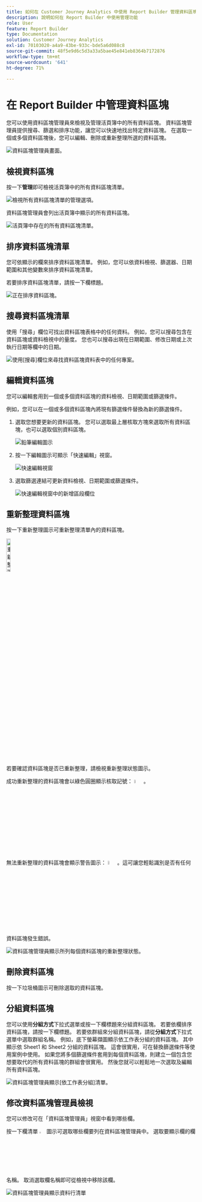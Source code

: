 ```yaml
---
title: 如何在 Customer Journey Analytics 中使用 Report Builder 管理資料區塊
description: 說明如何在 Report Builder 中使用管理功能
role: User
feature: Report Builder
type: Documentation
solution: Customer Journey Analytics
exl-id: 70103020-a4a9-43be-933c-bde5a6d088c8
source-git-commit: 48f5e9d6c5d3a33a5bae45e841eb8364b7172876
workflow-type: tm+mt
source-wordcount: '641'
ht-degree: 71%

---
```


# 在 Report Builder 中管理資料區塊

您可以使用資料區塊管理員來檢視及管理活頁簿中的所有資料區塊。 資料區塊管理員提供搜尋、篩選和排序功能，讓您可以快速地找出特定資料區塊。 在選取一個或多個資料區塊後，您可以編輯、刪除或重新整理所選的資料區塊。

![資料區塊管理員畫面。](./assets/image52.png)

## 檢視資料區塊

按一下&#x200B;**管理**&#x200B;即可檢視活頁簿中的所有資料區塊清單。


![檢視所有資料區塊清單的管理選項。](./assets/image53.png)

資料區塊管理員會列出活頁簿中顯示的所有資料區塊。 

![活頁簿中存在的所有資料區塊清單。](./assets/image52.png)

## 排序資料區塊清單

您可依顯示的欄來排序資料區塊清單。 例如，您可以依資料檢視、篩選器、日期範圍和其他變數來排序資料區塊清單。

若要排序資料區塊清單，請按一下欄標題。

![正在排序資料區塊。](./assets/image54.png)

## 搜尋資料區塊清單

使用「搜尋」欄位可找出資料區塊表格中的任何資料。 例如，您可以搜尋包含在資料區塊或資料檢視中的量度。 您也可以搜尋出現在日期範圍、修改日期或上次執行日期等欄中的日期。

![使用[搜尋]欄位來尋找資料區塊資料表中的任何專案。](./assets/image55.png)

## 編輯資料區塊

您可以編輯套用到一個或多個資料區塊的資料檢視、日期範圍或篩選條件。

例如，您可以在一個或多個資料區塊內將現有篩選條件替換為新的篩選條件。

1. 選取您想要更新的資料區塊。 您可以選取最上層核取方塊來選取所有資料區塊，也可以選取個別資料區塊。

   ![鉛筆編輯圖示](./assets/image56.png)

1. 按一下編輯圖示可顯示「快速編輯」視窗。

   ![快速編輯視窗](./assets/image58.png)

1. 選取篩選連結可更新資料檢視、日期範圍或篩選條件。

   ![快速編輯視窗中的新增區段欄位](./assets/image59.png)

## 重新整理資料區塊

按一下重新整理圖示可重新整理清單內的資料區塊。

<img src="./assets/refresh-icon.png" width="15%" alt="重新整理圖示"/>

若要確認資料區塊是否已重新整理，請檢視重新整理狀態圖示。

成功重新整理的資料區塊會以綠色圓圈顯示核取記號： <img src="./assets/refresh-success.png" width="5%" alt="綠色圓圈加上核取記號圖示"/>。

無法重新整理的資料區塊會顯示警告圖示： <img src="./assets/refresh-failure.png" width="5%" alt="有驚歎號圖示的紅色三角形"/>。這可讓您輕鬆識別是否有任何資料區塊發生錯誤。


![資料區塊管理員顯示所列每個資料區塊的重新整理狀態。](./assets/image512.png)

## 刪除資料區塊

按一下垃圾桶圖示可刪除選取的資料區塊。

## 分組資料區塊

您可以使用&#x200B;**分組方式**&#x200B;下拉式選單或按一下欄標題來分組資料區塊。 若要依欄排序資料區塊，請按一下欄標題。 若要依群組來分組資料區塊，請從&#x200B;**分組方式**&#x200B;下拉式選單中選取群組名稱。 例如，底下螢幕擷圖顯示依工作表分組的資料區塊。 其中顯示依 Sheet1 和 Sheet2 分組的資料區塊。 這會很實用，可在替換篩選條件等使用案例中使用。 如果您將多個篩選條件套用到每個資料區塊，則建立一個包含您想要取代的所有資料區塊的群組會很實用。 然後您就可以輕鬆地一次選取及編輯所有資料區塊。

![資料區塊管理員顯示[依工作表分組]清單。](./assets/group-data-blocks.png)

## 修改資料區塊管理員檢視

您可以修改可在「資料區塊管理員」視窗中看到哪些欄。


按一下欄清單 <img src="./assets/image515.png" width="3%" alt="欄清單圖示"/> 圖示可選取哪些欄要列在資料區塊管理員中。 選取要顯示欄的欄名稱。 取消選取欄名稱即可從檢視中移除該欄。

![資料區塊管理員顯示資料行清單](./assets/image516.png)
